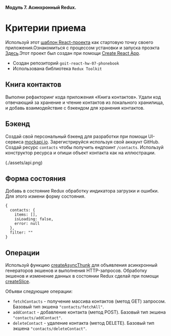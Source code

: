 **Модуль 7. Асинхронный Redux.**

# Критерии приема

Используй этот
[шаблон React-проекта](https://github.com/goitacademy/react-homework-template#readme)
как стартовую точку своего приложения.Ознакомиться с процессом установки и
запуска проэкта [Здесь](README.en.md).Этот проект был создан при помощи
[Create React App](https://github.com/facebook/create-react-app).

- Создан репозиторий `goit-react-hw-07-phonebook`
- Использована библиотека `Redux Toolkit`

## Книга контактов

Выполни рефакторинг кода приложения «Книга контактов». Удали код отвечающий за
хранение и чтение контактов из локального хранилища, и добавь взаимодействие с
бэкендом для хранения контактов.

## Бэкенд

Создай свой персональный бэкенд для разработки при помощи UI-сервиса
[mockapi.io](https://mockapi.io/). Зарегистрируйся используя свой аккаунт
GitHub. Создай ресурс `contacts` чтобы получить ендпоинт `/contacts`. Используй
конструктор ресурса и опиши объект контакта как на иллюстрации.

(./assets/api.png)

## Форма состояния

Добавь в состояние Redux обработку индикатора загрузки и ошибки. Для этого
измени форму состояния.

```
{
  contacts: {
    items: [],
    isLoading: false,
    error: null
  },
  filter: ""
}
```

## Операции

Используй функцию
[createAsyncThunk](https://redux-toolkit.js.org/api/createAsyncThunk) для
объявления асинхронный генераторов экшенов и выполнения HTTP-запросов. Обработку
экшенов и изменение данных в состоянии Redux сделай при помощи
[createSlice](https://redux-toolkit.js.org/api/createSlice).

Объяви следующие операции:

- `fetchContacts` - получение массива контактов (метод GET) запросом. Базовый
  тип экшена `"contacts/fetchAll"`.
- `addContact` - добавление контакта (метод POST). Базовый тип экшена
  `"contacts/addContact"`.
- `deleteContact` - удаление контакта (метод DELETE). Базовый тип экшена
  `"contacts/deleteContact"`.
